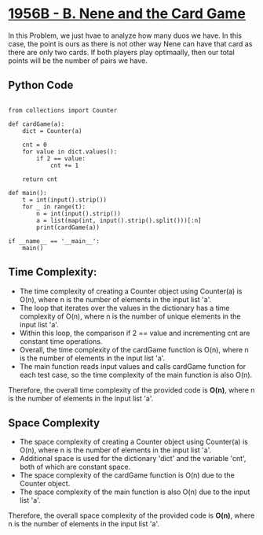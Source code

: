 # [1956B - B. Nene and the Card Game](https://codeforces.com/problemset/problem/1956/B)

In this Problem, we just hvae to analyze how many duos we have. In this case, the point is ours as there is not other way Nene can have that card as there are only two cards. If both players play optimaally, then our total points will be the number of pairs we have.

## Python Code

```python3

from collections import Counter

def cardGame(a):
    dict = Counter(a)
    
    cnt = 0
    for value in dict.values():
        if 2 == value:
            cnt += 1

    return cnt

def main():
    t = int(input().strip())
    for _ in range(t):
        n = int(input().strip())
        a = list(map(int, input().strip().split()))[:n]
        print(cardGame(a))

if __name__ == '__main__':
    main()

```

## Time Complexity:

- The time complexity of creating a Counter object using Counter(a) is O(n), where n is the number of elements in the input list 'a'.
- The loop that iterates over the values in the dictionary has a time complexity of O(n), where n is the number of unique elements in the input list 'a'.
- Within this loop, the comparison if 2 == value and incrementing cnt are constant time operations.
- Overall, the time complexity of the cardGame function is O(n), where n is the number of elements in the input list 'a'.
- The main function reads input values and calls cardGame function for each test case, so the time complexity of the main function is also O(n).

Therefore, the overall time complexity of the provided code is **O(n)**, where n is the number of elements in the input list 'a'.

## Space Complexity

- The space complexity of creating a Counter object using Counter(a) is O(n), where n is the number of elements in the input list 'a'.
- Additional space is used for the dictionary 'dict' and the variable 'cnt', both of which are constant space.
- The space complexity of the cardGame function is O(n) due to the Counter object.
- The space complexity of the main function is also O(n) due to the input list 'a'.

Therefore, the overall space complexity of the provided code is **O(n)**, where n is the number of elements in the input list 'a'.
